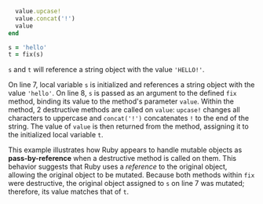 ```Ruby def fix(value)
  value.upcase!
  value.concat('!')
  value
end

s = 'hello'
t = fix(s)
```
`s` and `t` will reference a string object with the value `'HELLO!'`.

On line 7, local variable `s` is initialized and references a string object with the value `'hello'`. On line 8, `s` is passed as an argument to the defined `fix` method, binding its value to the method's parameter `value`. Within the method, 2 destructive methods are called on `value`: `upcase!` changes all characters to uppercase and `concat('!')` concatenates `!` to the end of the string. The value of `value` is then returned from the method, assigning it to the initialized local variable `t`.

This example illustrates how Ruby appears to handle mutable objects as **pass-by-reference** when a destructive method is called on them. This behavior suggests that Ruby uses a *reference* to the original object, allowing the original object to be mutated. Because both methods within `fix` were destructive, the original object assigned to `s` on line 7 was mutated; therefore, its value matches that of `t`.